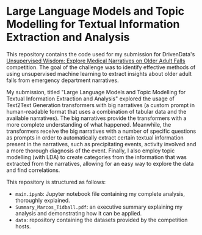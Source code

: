 # Large Language Models and Topic Modelling for Textual Information Extraction and Analysis

This repository contains the code used for my submission for DrivenData's [Unsupervised Wisdom: Explore Medical Narratives on Older Adult Falls](https://www.drivendata.org/competitions/217/cdc-fall-narratives/) competition. The goal of the challenge was to identify effective methods of using unsupervised machine learning to extract insights about older adult falls from emergency department narratives.

My submission, titled "Large Language Models and Topic Modelling for Textual Information Extraction and Analysis" explored the usage of Text2Text Generation transformers with big narratives (a custom prompt in human-readable format that uses a combination of tabular data and the available narratives). The big narratives provide the transformers with a more complete understanding of what happened. Meanwhile, the transformers receive the big narratives with a number of specific questions as prompts in order to automatically extract certain textual information present in the narratives, such as precipitating events, activity involved and a more thorough diagnosis of the event. Finally, I also employ topic modelling (with LDA) to create categories from the information that was extracted from the narratives, allowing for an easy way to explore the data and find correlations.

This repository is structured as follows:
- `main.ipynb`: Jupyter notebook file containing my complete analysis, thoroughly explained.
- `Summary_Marcos_Tidball.pdf`: an executive summary explaining my analysis and demonstrating how it can be applied.
- `data`: repository containing the datasets provided by the competition hosts.
